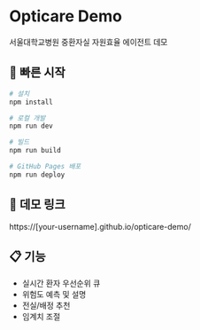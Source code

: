 # Opticare Demo

서울대학교병원 중환자실 자원효율 에이전트 데모

## 🚀 빠른 시작

```bash
# 설치
npm install

# 로컬 개발
npm run dev

# 빌드
npm run build

# GitHub Pages 배포
npm run deploy
```

## 🔗 데모 링크
https://[your-username].github.io/opticare-demo/

## 📋 기능
- 실시간 환자 우선순위 큐
- 위험도 예측 및 설명
- 전실/배정 추천
- 임계치 조절
